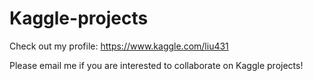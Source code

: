 # Kaggle-projects

Check out my profile: https://www.kaggle.com/liu431

Please email me if you are interested to collaborate on Kaggle projects!

